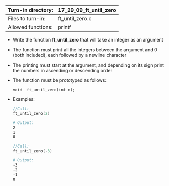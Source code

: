 Turn-in directory: | 17_29_09_ft_until_zero|
-------------|-------------|
Files to turn-in: | ft_until_zero.c |
Allowed functions: | printf

* Write the function **ft_until_zero** that will take an integer as an argument
* The function must print all the integers between the argument and 0 (both included), each followed by a newline character
* The printing must start at the argument, and depending on its sign print the numbers in ascending or descending order
* The function must be prototyped as follows:

   `void  ft_until_zero(int n);`
   
* Examples:
  ``` C
  //Call:
  ft_until_zero(2)
  ```
  
  ``` Bash
  # Output:
  2
  1
  0
  ```
  
  ``` C
  //Call:
  ft_until_zero(-3)
  ```
  
  ``` Bash
  # Output:
  -3
  -2
  -1
  0
  ```
